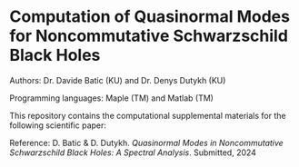 # Computation of Quasinormal Modes for Noncommutative Schwarzschild Black Holes

Authors: Dr. Davide Batic (KU) and Dr. Denys Dutykh (KU)

Programming languages: Maple (TM) and Matlab (TM)

This repository contains the computational supplemental materials for the following scientific paper:

Reference: D. Batic & D. Dutykh. *Quasinormal Modes in Noncommutative Schwarzschild Black Holes: A Spectral
Analysis*. Submitted, 2024
